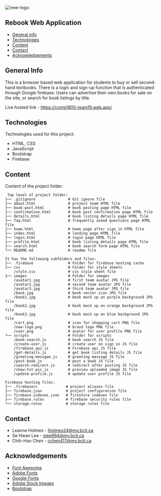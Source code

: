 ![new-logo](https://user-images.githubusercontent.com/78713111/114656312-b3cb1d00-9ca2-11eb-8037-a455e1046cc8.png)

## Rebook Web Application

* [General info](#general-info)
* [Technologies](#technologies)
* [Content](#content)
* [Contact](#contact)
* [Acknowledgements](#acknowledgements)

## General Info
This is a browser based web application for students to buy or sell second-hand textbooks. There is a login and sign-up function that is authenticated through 
Google firebase. Users can advertise their own books for sale on the site, or search for book listings by title. 

Live hosted link - https://comp1800-team19.web.app/
	
## Technologies
Technologies used for this project:
* HTML, CSS
* JavaScript
* Bootstrap 
* Firebase
	
## Content
Content of the project folder:

```
 Top level of project folder: 
├── .gitignore               # Git ignore file
├── about.html               # project team HTML file 
├── book-post.html           # book posting page HTML file 
├── confirmation.html        # book post confirmation page HTML file
├── details.html             # book listing details page HTML file 
├── faq.html                 # frequently asked questions page HTML file 
├── home.html                # home page after sign in HTML file 
├── index.html               # landing page HTML file
├── login.html               # login page HTML file 
├── profile.html             # book listing details page HTML file 
├── search.html              # book search form page HTML file
└── README.md                # readme file 

It has the following subfolders and files:
├── .firebase                # Folder for firebase hosting cache
├── css                      # Folder for style sheets
    /style.css               # css style sheet file 
├── images                   # Folder for images
    /avatar1.jpg             # first team avatar JPG file 
    /avatar2.jpg             # second team avatar JPG file 
    /avatar3.jpg             # third team avatar JPG file 
    /book.jpg                # book vector icon JPG file 
    /book1.jpg               # book mock up on purple background JPG file 
    /book2.jpg               # book mock up on orange background JPG file 
    /book3.jpg               # book mock up on blue background JPG file 
    /cart.png                # icon for shopping cart PNG file 
    /new-logo.png            # brand logo PNG file 
    /user.png                # avatar for user profile PNG file 
└── scripts                  # Folder for scripts
    /book-search.js          # book search JS file
    /create-user.js          # create user on sign in JS file
    /firebase_api.js         # Firebase api JS file
    /get-details.js          # get book listing details JS file
    /greeting-messgae.js     # greeting message JS file
    /post-book.js            # post a book JS file
    /search-redirect.js      # redirect after posting JS file
    /show-txt-pic.js         # preview uploaded image JS file
    /update-profile.js       # update user profile JS file

Firebase hosting files: 
├── .firebaserc             # project aliases file 
├── firebase.json           # project configuration file
├── firebase.indexes.json   # firestore indexes file
├── firebase.rules          # firebase security rules file
└── storage.rules           # storage rules file

```
## Contact 
* Leanne Holmes - lholmes24@my.bcit.ca 
* Se Hwan Lee - slee994@my.bcit.ca 
* Chih-Hao Chen - cchen417@my.bcit.ca

## Acknowledgements 
* <a href="https://fontawesome.com/">Font Awesome</a>
* <a href="https://fonts.adobe.com/">Adobe Fonts</a> 
* <a href="https://fonts.google.com/">Google Fonts</a>
* <a href="https://stock.adobe.com/images">Adobe Stock Images</a>
* <a href="https://getbootstrap.com/">Bootstrap</a>

